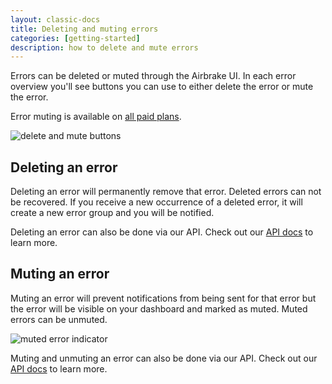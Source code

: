 ```yaml
---
layout: classic-docs
title: Deleting and muting errors
categories: [getting-started]
description: how to delete and mute errors
---
```


Errors can be deleted or muted through the Airbrake UI. In each error overview
you'll see buttons you can use to either delete the error or mute the error.

Error muting is available on [all paid plans](https://airbrake.io/pricing).

![delete and mute buttons](/docs/assets/img/docs/features/mute-delete-buttons.png)


## Deleting an error

Deleting an error will permanently remove that error. Deleted errors can not be
recovered. If you receive a new occurrence of a deleted error, it will create a
new error group and you will be notified.

Deleting an error can also be done via our API. Check out our
[API docs](https://airbrake.io/docs/api/#delete-group-v4) to learn more.

## Muting an error

Muting an error will prevent notifications from being sent for that error but
the error will be visible on your dashboard and marked as muted. Muted errors
can be unmuted.

![muted error indicator](/docs/assets/img/docs/features/mute-delete-indicator.png)

Muting and unmuting an error can also be done via our API. Check out our
[API docs](https://airbrake.io/docs/api/#mute-group-v4) to learn more.
